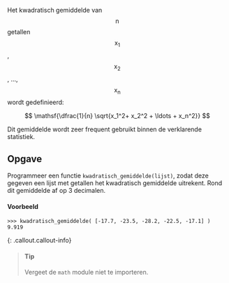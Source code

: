 Het kwadratisch gemiddelde van $$\mathsf{n}$$ getallen $$\mathsf{x_1}$$, $$\mathsf{x_2}$$, ..., $$\mathsf{x_n}$$ wordt gedefinieerd:

$$
\mathsf{\dfrac{1}{n} \sqrt{x_1^2+ x_2^2 + \ldots + x_n^2}}
$$

Dit gemiddelde wordt zeer frequent gebruikt binnen de verklarende statistiek.

## Opgave

Programmeer een functie `kwadratisch_gemiddelde(lijst)`, zodat deze gegeven een lijst met getallen het kwadratisch gemiddelde uitrekent. Rond dit gemiddelde af op 3 decimalen.

#### Voorbeeld

```
>>> kwadratisch_gemiddelde( [-17.7, -23.5, -28.2, -22.5, -17.1] )
9.919
```

{: .callout.callout-info}
> #### Tip
> Vergeet de `math` module niet te importeren.

